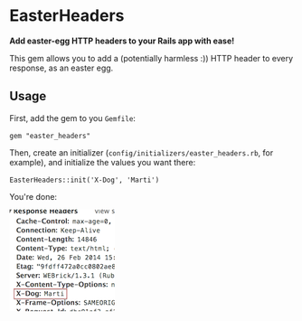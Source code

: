 EasterHeaders
============
__Add easter-egg HTTP headers to your Rails app with ease!__

This gem allows you to add a (potentially harmless :)) HTTP header to every response, as an easter egg.

Usage
---
First, add the gem to you `Gemfile`:

````
gem "easter_headers"
````

Then, create an initializer (`config/initializers/easter_headers.rb`, for example), and initialize the values you want there:

````
EasterHeaders::init('X-Dog', 'Marti')
````

You're done:


![image](screenshot.png)




